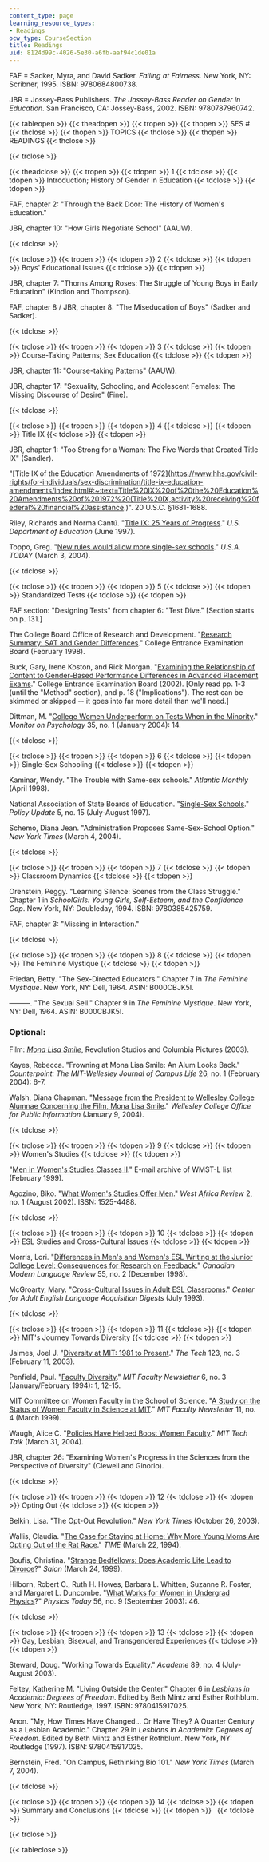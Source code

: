 ```yaml
---
content_type: page
learning_resource_types:
- Readings
ocw_type: CourseSection
title: Readings
uid: 8124d99c-4026-5e30-a6fb-aaf94c1de01a
---
```


FAF = Sadker, Myra, and David Sadker. _Failing at Fairness_. New York, NY: Scribner, 1995. ISBN: 9780684800738.

JBR = Jossey-Bass Publishers. _The Jossey-Bass Reader on Gender in Education_. San Francisco, CA: Jossey-Bass, 2002. ISBN: 9780787960742.

{{< tableopen >}}
{{< theadopen >}}
{{< tropen >}}
{{< thopen >}}
SES #
{{< thclose >}}
{{< thopen >}}
TOPICS
{{< thclose >}}
{{< thopen >}}
READINGS
{{< thclose >}}

{{< trclose >}}

{{< theadclose >}}
{{< tropen >}}
{{< tdopen >}}
1
{{< tdclose >}}
{{< tdopen >}}
Introduction; History of Gender in Education
{{< tdclose >}}
{{< tdopen >}}


FAF, chapter 2: "Through the Back Door: The History of Women's Education."

JBR, chapter 10: "How Girls Negotiate School" (AAUW).


{{< tdclose >}}

{{< trclose >}}
{{< tropen >}}
{{< tdopen >}}
2
{{< tdclose >}}
{{< tdopen >}}
Boys' Educational Issues
{{< tdclose >}}
{{< tdopen >}}


JBR, chapter 7: "Thorns Among Roses: The Struggle of Young Boys in Early Education" (Kindlon and Thompson).

FAF, chapter 8 / JBR, chapter 8: "The Miseducation of Boys" (Sadker and Sadker).


{{< tdclose >}}

{{< trclose >}}
{{< tropen >}}
{{< tdopen >}}
3
{{< tdclose >}}
{{< tdopen >}}
Course-Taking Patterns; Sex Education
{{< tdclose >}}
{{< tdopen >}}


JBR, chapter 11: "Course-taking Patterns" (AAUW).

JBR, chapter 17: "Sexuality, Schooling, and Adolescent Females: The Missing Discourse of Desire" (Fine).


{{< tdclose >}}

{{< trclose >}}
{{< tropen >}}
{{< tdopen >}}
4
{{< tdclose >}}
{{< tdopen >}}
Title IX
{{< tdclose >}}
{{< tdopen >}}


JBR, chapter 1: "Too Strong for a Woman: The Five Words that Created Title IX" (Sandler).

"[Title IX of the Education Amendments of 1972](https://www.hhs.gov/civil-rights/for-individuals/sex-discrimination/title-ix-education-amendments/index.html#:~:text=Title%20IX%20of%20the%20Education%20Amendments%20of%201972%20(Title%20IX,activity%20receiving%20federal%20financial%20assistance.)". 20 U.S.C. §1681-1688.

Riley, Richards and Norma Cantú. "[Title IX: 25 Years of Progress](http://www.ed.gov/pubs/TitleIX/index.html)." _U.S. Department of Education_ (June 1997).

Toppo, Greg. "[New rules would allow more single-sex schools](http://www.usatoday.com/news/education/2004-03-03-single-sex-schools-usat_x.htm)." _U.S.A. TODAY_ (March 3, 2004).


{{< tdclose >}}

{{< trclose >}}
{{< tropen >}}
{{< tdopen >}}
5
{{< tdclose >}}
{{< tdopen >}}
Standardized Tests
{{< tdclose >}}
{{< tdopen >}}


FAF section: "Designing Tests" from chapter 6: "Test Dive." \[Section starts on p. 131.\]

The College Board Office of Research and Development. "[Research Summary: SAT and Gender Differences](https://files.eric.ed.gov/fulltext/ED562837.pdf)." College Entrance Examination Board (February 1998).

Buck, Gary, Irene Koston, and Rick Morgan. "[Examining the Relationship of Content to Gender-Based Performance Differences in Advanced Placement Exams](https://files.eric.ed.gov/fulltext/ED561047.pdf)." College Entrance Examination Board (2002). \[Only read pp. 1-3 (until the "Method" section), and p. 18 ("Implications"). The rest can be skimmed or skipped -- it goes into far more detail than we'll need.\]

Dittman, M. "[College Women Underperform on Tests When in the Minority](http://www.apa.org/monitor/jan04/college.html)." _Monitor on Psychology_ 35, no. 1 (January 2004): 14.


{{< tdclose >}}

{{< trclose >}}
{{< tropen >}}
{{< tdopen >}}
6
{{< tdclose >}}
{{< tdopen >}}
Single-Sex Schooling
{{< tdclose >}}
{{< tdopen >}}


Kaminar, Wendy. "The Trouble with Same-sex schools." _Atlantic Monthly_ (April 1998).

National Association of State Boards of Education. "[Single-Sex Schools](http://www.detnews.com/apps/pbcs.dll/article?AID=/20071113/SCHOOLS/711130397/1026)." _Policy Update_ 5, no. 15 (July-August 1997).

Schemo, Diana Jean. "Administration Proposes Same-Sex-School Option." _New York Times_ (March 4, 2004).


{{< tdclose >}}

{{< trclose >}}
{{< tropen >}}
{{< tdopen >}}
7
{{< tdclose >}}
{{< tdopen >}}
Classroom Dynamics
{{< tdclose >}}
{{< tdopen >}}


Orenstein, Peggy. "Learning Silence: Scenes from the Class Struggle." Chapter 1 in _SchoolGirls: Young Girls, Self-Esteem, and the Confidence Gap_. New York, NY: Doubleday, 1994. ISBN: 9780385425759.

FAF, chapter 3: "Missing in Interaction."


{{< tdclose >}}

{{< trclose >}}
{{< tropen >}}
{{< tdopen >}}
8
{{< tdclose >}}
{{< tdopen >}}
The Feminine Mystique
{{< tdclose >}}
{{< tdopen >}}


Friedan, Betty. "The Sex-Directed Educators." Chapter 7 in _The Feminine Mystique_. New York, NY: Dell, 1964. ASIN: B000CBJK5I.

———. "The Sexual Sell." Chapter 9 in _The Feminine Mystique_. New York, NY: Dell, 1964. ASIN: B000CBJK5I.

### Optional:

Film: [_Mona Lisa Smile_](http://www.imdb.com/title/tt0304415/), Revolution Studios and Columbia Pictures (2003).

Kayes, Rebecca. "Frowning at Mona Lisa Smile: An Alum Looks Back." _Counterpoint: The MIT-Wellesley Journal of Campus Life_ 26, no. 1 (February 2004): 6-7.

Walsh, Diana Chapman. "[Message from the President to Wellesley College Alumnae Concerning the Film, Mona Lisa Smile](http://www.wellesley.edu/PublicAffairs/Wwire/2004/010904.html)." _Wellesley College Office for Public Information_ (January 9, 2004).


{{< tdclose >}}

{{< trclose >}}
{{< tropen >}}
{{< tdopen >}}
9
{{< tdclose >}}
{{< tdopen >}}
Women's Studies
{{< tdclose >}}
{{< tdopen >}}


"[Men in Women's Studies Classes II](https://userpages.umbc.edu/~korenman/wmst/men97_1.html)." E-mail archive of WMST-L list (February 1999).

Agozino, Biko. "[What Women's Studies Offer Men](http://www.africaknowledgeproject.org/index.php/war/article/view/433)." _West Africa Review_ 2, no. 1 (August 2002). ISSN: 1525-4488.


{{< tdclose >}}

{{< trclose >}}
{{< tropen >}}
{{< tdopen >}}
10
{{< tdclose >}}
{{< tdopen >}}
ESL Studies and Cross-Cultural Issues
{{< tdclose >}}
{{< tdopen >}}


Morris, Lori. "[Differences in Men's and Women's ESL Writing at the Junior College Level: Consequences for Research on Feedback](http://utpjournals.metapress.com/content/y3271k578w1glr72/)." _Canadian Modern Language Review_ 55, no. 2 (December 1998).

McGroarty, Mary. "[Cross-Cultural Issues in Adult ESL Classrooms](http://www.cal.org/caela/esl_resources/digests/cross_cultural.html)." _Center for Adult English Language Acquisition Digests_ (July 1993).


{{< tdclose >}}

{{< trclose >}}
{{< tropen >}}
{{< tdopen >}}
11
{{< tdclose >}}
{{< tdopen >}}
MIT's Journey Towards Diversity
{{< tdclose >}}
{{< tdopen >}}


Jaimes, Joel J. "[Diversity at MIT: 1981 to Present](http://www-tech.mit.edu/V123/N3/timeline.3f.html)." _The Tech_ 123, no. 3 (February 11, 2003).

Penfield, Paul. "[Faculty Diversity](http://www-mtl.mit.edu/~penfield/pubs/diversity.html)." _MIT Faculty Newsletter_ 6, no. 3 (January/February 1994): 1, 12-15.

MIT Committee on Women Faculty in the School of Science. "[A Study on the Status of Women Faculty in Science at MIT](http://web.mit.edu/fnl/women/women.html)." _MIT Faculty Newsletter_ 11, no. 4 (March 1999).

Waugh, Alice C. "[Policies Have Helped Boost Women Faculty](http://web.mit.edu/newsoffice/2004/fac-diversity-0331.html)." _MIT Tech Talk_ (March 31, 2004).

JBR, chapter 26: "Examining Women's Progress in the Sciences from the Perspective of Diversity" (Clewell and Ginorio).


{{< tdclose >}}

{{< trclose >}}
{{< tropen >}}
{{< tdopen >}}
12
{{< tdclose >}}
{{< tdopen >}}
Opting Out
{{< tdclose >}}
{{< tdopen >}}


Belkin, Lisa. "The Opt-Out Revolution." _New York Times_ (October 26, 2003).

Wallis, Claudia. "[The Case for Staying at Home: Why More Young Moms Are Opting Out of the Rat Race](http://content.time.com/time/covers/0,16641,20040322,00.html)." _TIME_ (March 22, 1994).

Boufis, Christina. "[Strange Bedfellows: Does Academic Life Lead to Divorce](http://www.salon.com/1999/03/25/24feature_5/)?" _Salon_ (March 24, 1999).

Hilborn, Robert C., Ruth H. Howes, Barbara L. Whitten, Suzanne R. Foster, and Margaret L. Duncombe. "[What Works for Women in Undergrad Physics](http://www.cirtl.net/node/5543)?" _Physics Today_ 56, no. 9 (September 2003): 46.


{{< tdclose >}}

{{< trclose >}}
{{< tropen >}}
{{< tdopen >}}
13
{{< tdclose >}}
{{< tdopen >}}
Gay, Lesbian, Bisexual, and Transgendered Experiences
{{< tdclose >}}
{{< tdopen >}}


Steward, Doug. "Working Towards Equality." _Academe_ 89, no. 4 (July-August 2003).

Feltey, Katherine M. "Living Outside the Center." Chapter 6 in _Lesbians in Academia: Degrees of Freedom_. Edited by Beth Mintz and Esther Rothblum. New York, NY: Routledge, 1997. ISBN: 9780415917025.

Anon. "My, How Times Have Changed… Or Have They? A Quarter Century as a Lesbian Academic." Chapter 29 in _Lesbians in Academia: Degrees of Freedom_. Edited by Beth Mintz and Esther Rothblum. New York, NY: Routledge (1997). ISBN: 9780415917025.

Bernstein, Fred. "On Campus, Rethinking Bio 101." _New York Times_ (March 7, 2004).


{{< tdclose >}}

{{< trclose >}}
{{< tropen >}}
{{< tdopen >}}
14
{{< tdclose >}}
{{< tdopen >}}
Summary and Conclusions
{{< tdclose >}}
{{< tdopen >}}
 
{{< tdclose >}}

{{< trclose >}}

{{< tableclose >}}